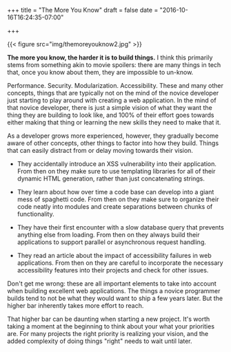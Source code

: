 +++
title = "The More You Know"
draft = false
date = "2016-10-16T16:24:35-07:00"

+++

{{< figure src="img/themoreyouknow2.jpg" >}}

**The more you know, the harder it is to build things.** I think
this primarily stems from something akin to movie spoilers: there
are many things in tech that, once you know about them, they are
impossible to un-know.

Performance. Security. Modularization. Accessibility. These and
many other concepts, things that are typically not on the mind of
the novice developer just starting to play around with creating a
web application. In the mind of that novice developer, there is
just a simple vision of what they want the thing they are building
to look like, and 100% of their effort goes towards either making
that thing or learning the new skills they need to make that it.

As a developer grows more experienced, however, they gradually
become aware of other concepts, other things to factor into how
they build. Things that can easily distract from or delay moving
towards their vision.

* They accidentally introduce an XSS vulnerability into their
application. From then on they make sure to use templating
libraries for all of their dynamic HTML generation, rather than
just concatenating strings.

* They learn about how over time a code base can develop into a
giant mess of spaghetti code. From then on they make sure to
organize their code neatly into modules and create separations
between chunks of functionality.

* They have their first encounter with a slow database query that
prevents anything else from loading. From then on they always
build their applications to support parallel or asynchronous
request handling.

* They read an article about the impact of accessibility failures
in web applications. From then on they are careful to incorporate
the necessary accessibility features into their projects and check
for other issues.

Don't get me wrong: these are all important elements to take into
account when building excellent web applications. The things a
novice programmer builds tend to not be what they would want to
ship a few years later. But the higher bar inherently takes more
effort to reach.

That higher bar can be daunting when starting a new project. It's
worth taking a moment at the beginning to think about your what
your priorities are. For many projects the right priority is
realizing your vision, and the added complexity of doing things
"right" needs to wait until later.
